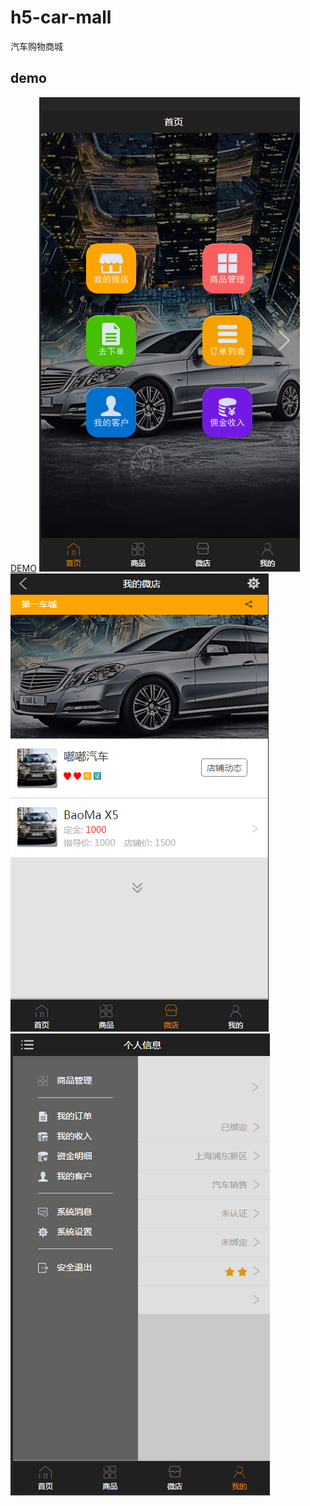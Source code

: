 # h5-car-mall
  汽车购物商城

## demo
[DEMO](https://tristandongmaster.github.io/h5-car-mall/src/html/home.html)
![DEMO](./src/images/demo.png)
![DEMO](./src/images/demo1.png)
![DEMO](./src/images/demo2.png)